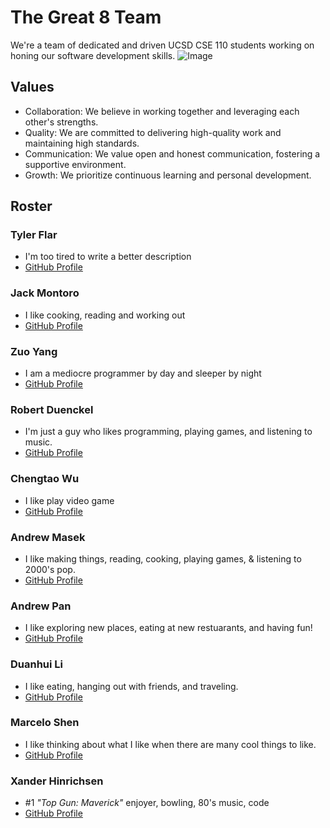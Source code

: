 # The Great 8 Team

We're a team of dedicated and driven UCSD CSE 110 students working on honing our software development skills.
![Image](https://github.com/cse110-sp23-group8/cse110-sp23-group8/blob/main/admin/branding/8team.png?raw=true)

## Values

- Collaboration: We believe in working together and leveraging each other's strengths.
- Quality: We are committed to delivering high-quality work and maintaining high standards.
- Communication: We value open and honest communication, fostering a supportive environment.
- Growth: We prioritize continuous learning and personal development.

## Roster

### Tyler Flar
- I'm too tired to write a better description
- [GitHub Profile](https://github.com/TylerFlar)

### Jack Montoro
- I like cooking, reading and working out
- [GitHub Profile](https://github.com/jackmontoro)

### Zuo Yang
- I am a mediocre programmer by day and sleeper by night
- [GitHub Profile](https://github.com/masteryangz)

### Robert Duenckel
- I'm just a guy who likes programming, playing games, and listening to music. 
- [GitHub Profile](https://github.com/World1014)

### Chengtao Wu
- I like play video game
- [GitHub Profile](https://github.com/pootis2)

### Andrew Masek
- I like making things, reading, cooking, playing games, & listening to 2000's pop.
- [GitHub Profile](https://github.com/portoaj)

### Andrew Pan
- I like exploring new places, eating at new restuarants, and having fun!
- [GitHub Profile](https://github.com/pandrew99)

### Duanhui Li
- I like eating, hanging out with friends, and traveling.
- [GitHub Profile](https://github.com/Spriteson)

### Marcelo Shen
- I like thinking about what I like when there are many cool things to like.
- [GitHub Profile](https://github.com/dowhep)

### Xander Hinrichsen
- #1 *"Top Gun: Maverick"* enjoyer, bowling, 80's music, code 
- [GitHub Profile](https://github.com/Xander-Hinrichsen)
